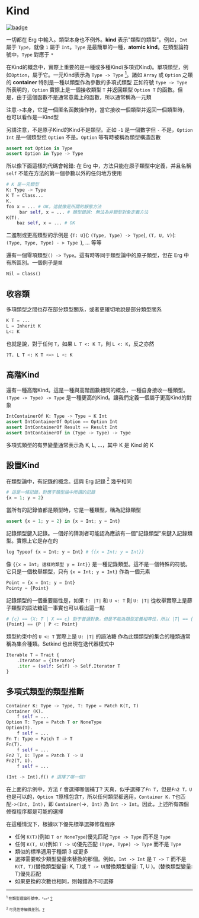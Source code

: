 # Kind

[![badge](https://img.shields.io/endpoint.svg?url=https%3A%2F%2Fgezf7g7pd5.execute-api.ap-northeast-1.amazonaws.com%2Fdefault%2Fsource_up_to_date%3Fowner%3Derg-lang%26repos%3Derg%26ref%3Dmain%26path%3Ddoc/EN/syntax/type/advanced/kind.md%26commit_hash%3Da9ea4eca75fe849e31f83570159f84b611892d7a)](https://gezf7g7pd5.execute-api.ap-northeast-1.amazonaws.com/default/source_up_to_date?owner=erg-lang&repos=erg&ref=main&path=doc/EN/syntax/type/advanced/kind.md&commit_hash=a9ea4eca75fe849e31f83570159f84b611892d7a)

一切都在 Erg 中輸入。類型本身也不例外。__kind__ 表示"類型的類型"。例如，`Int` 屬于 `Type`，就像 `1` 屬于 `Int`。`Type` 是最簡單的一種，__atomic kind__。在類型論符號中，`Type` 對應于 `*`

在Kind的概念中，實際上重要的是一種或多種Kind(多項式Kind)。單項類型，例如`Option`，屬于它。一元Kind表示為 `Type -> Type` [<sup id="f1">1</sup>](#1)。諸如 `Array` 或 `Option` 之類的 __container__ 特別是一種以類型作為參數的多項式類型
正如符號 `Type -> Type` 所表明的，`Option` 實際上是一個接收類型 `T` 并返回類型 `Option T` 的函數。但是，由于這個函數不是通常意義上的函數，所以通常稱為一元類

注意`->`本身，它是一個匿名函數操作符，當它接收一個類型并返回一個類型時，也可以看作是一Kind型

另請注意，不是原子Kind的Kind不是類型。正如 `-1` 是一個數字但 `-` 不是，`Option Int` 是一個類型但 `Option` 不是。`Option` 等有時被稱為類型構造函數

```python
assert not Option in Type
assert Option in Type -> Type
```

所以像下面這樣的代碼會報錯: 
在 Erg 中，方法只能在原子類型中定義，并且名稱 `self` 不能在方法的第一個參數以外的任何地方使用

```python
# K 是一元類型
K: Type -> Type
K T = Class...
K.
foo x = ... # OK，這就像是所謂的靜態方法
     bar self, x = ... # 類型錯誤: 無法為非類型對象定義方法
K(T).
    baz self, x = ... # OK
```

二進制或更高類型的示例是 `{T: U}`(: `(Type, Type) -> Type`), `(T, U, V)`(: `(Type, Type, Type) - > Type `), ... 等等

還有一個零項類型`() -> Type`。這有時等同于類型論中的原子類型，但在 Erg 中有所區別。一個例子是`類`

```python
Nil = Class()
```

## 收容類

多項類型之間也存在部分類型關系，或者更確切地說是部分類型關系

```python
K T = ...
L = Inherit K
L<: K
```

也就是說，對于任何 `T`，如果 `L T <: K T`，則 `L <: K`，反之亦然

```python
?T. L T <: K T <=> L <: K
```

## 高階Kind

還有一種高階Kind。這是一種與高階函數相同的概念，一種自身接收一種類型。`(Type -> Type) -> Type` 是一種更高的Kind。讓我們定義一個屬于更高Kind的對象

```python
IntContainerOf K: Type -> Type = K Int
assert IntContainerOf Option == Option Int
assert IntContainerOf Result == Result Int
assert IntContainerOf in (Type -> Type) -> Type
```

多項式類型的有界變量通常表示為 K, L, ...，其中 K 是 Kind 的 K

## 設置Kind

在類型論中，有記錄的概念。這與 Erg 記錄 [<sup id="f2">2</sup>](#2) 幾乎相同

```python
# 這是一條記錄，對應于類型論中所謂的記錄
{x = 1; y = 2}
```

當所有的記錄值都是類型時，它是一種類型，稱為記錄類型

```python
assert {x = 1; y = 2} in {x = Int; y = Int}
```

記錄類型鍵入記錄。一個好的猜測者可能認為應該有一個"記錄類型"來鍵入記錄類型。實際上它是存在的

```python
log Typeof {x = Int; y = Int} # {{x = Int; y = Int}}
```

像 `{{x = Int; 這樣的類型 y = Int}}` 是一種記錄類型。這不是一個特殊的符號。它只是一個枚舉類型，只有 `{x = Int; y = Int}` 作為一個元素

```python
Point = {x = Int; y = Int}
Pointy = {Point}
```

記錄類型的一個重要屬性是，如果 `T: |T|` 和 `U <: T` 則 `U: |T|`
從枚舉實際上是篩子類型的語法糖這一事實也可以看出這一點

```python
# {c} == {X: T | X == c} 對于普通對象，但是不能為類型定義相等性，所以 |T| == {X | X <: T}
{Point} == {P | P <: Point}
```

類型約束中的 `U <: T` 實際上是 `U: |T|` 的語法糖
作為此類類型的集合的種類通常稱為集合種類。Setkind 也出現在迭代器模式中

```python
Iterable T = Trait {
    .Iterator = {Iterator}
    .iter = (self: Self) -> Self.Iterator T
}
```

## 多項式類型的類型推斷

```python
Container K: Type -> Type, T: Type = Patch K(T, T)
Container (K).
    f self = ...
Option T: Type = Patch T or NoneType
Option(T).
    f self = ...
Fn T: Type = Patch T -> T
Fn(T).
    f self = ...
Fn2 T, U: Type = Patch T -> U
Fn2(T, U).
    f self = ...

(Int -> Int).f() # 選擇了哪一個?
```
在上面的示例中，方法 `f` 會選擇哪個補丁?
天真，似乎選擇了`Fn T`，但是`Fn2 T，U`也是可以的，`Option T`原樣包含`T`，所以任何類型都適用，`Container K，T`也匹配`->(Int, Int)`，即 `Container(`->`, Int)` 為 `Int -> Int`。因此，上述所有四個修復程序都是可能的選擇

在這種情況下，根據以下優先標準選擇修復程序

* 任何 `K(T)`(例如 `T or NoneType`)優先匹配 `Type -> Type` 而不是 `Type`
* 任何 `K(T, U)`(例如 `T -> U`)優先匹配 `(Type, Type) -> Type` 而不是 `Type`
* 類似的標準適用于種類 3 或更多
* 選擇需要較少類型變量來替換的那個。例如，`Int -> Int` 是 `T -> T` 而不是 `K(T, T)`(替換類型變量: K, T)或 `T -> U`(替換類型變量: T, U )。(替換類型變量: T)優先匹配
* 如果更換的次數也相同，則報錯為不可選擇

---

<span id="1" style="font-size:x-small"><sup>1</sup> 在類型理論符號中，`*=>*` [?](#f1)</span>

<span id="2" style="font-size:x-small"><sup>2</sup> 可見性等細微差別。[?](#f2)</span>
